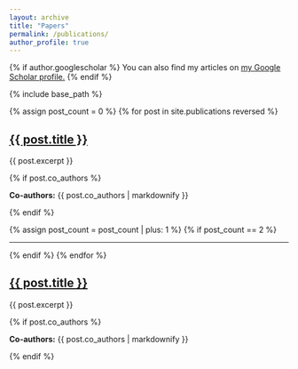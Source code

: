 ```yaml
---
layout: archive
title: "Papers"
permalink: /publications/
author_profile: true
---
```


{% if author.googlescholar %}
  You can also find my articles on <u><a href="{{author.googlescholar}}">my Google Scholar profile</a>.</u>
{% endif %}

{% include base_path %}

{% assign post_count = 0 %}
{% for post in site.publications reversed %}
  <article class="archive__item" itemscope itemtype="http://schema.org/CreativeWork">
    <h2 class="archive__item-title">
      <a href="{{ post.url }}" itemprop="url">
        <span itemprop="name">{{ post.title }}</span>
      </a>
    </h2>
    <p class="archive__item-excerpt" itemprop="description">{{ post.excerpt }}</p>
    {% if post.co_authors %}
      <p class="archive__item-co-authors"><strong>Co-authors:</strong> {{ post.co_authors | markdownify }}</p>
    {% endif %}
  </article>
  
  {% assign post_count = post_count | plus: 1 %}
  {% if post_count == 2 %}
    <hr>
  {% endif %}
{% endfor %}

<article class="archive__item" itemscope itemtype="http://schema.org/CreativeWork">
  <h2 class="archive__item-title">
    <a href="{{ post.url }}" itemprop="url">
      <span itemprop="name">{{ post.title }}</span>
    </a>
  </h2>
  <p class="archive__item-excerpt" itemprop="description">{{ post.excerpt }}</p>
  {% if post.co_authors %}
    <p class="archive__item-co-authors"><strong>Co-authors:</strong> {{ post.co_authors | markdownify }}</p>
  {% endif %}
</article>
